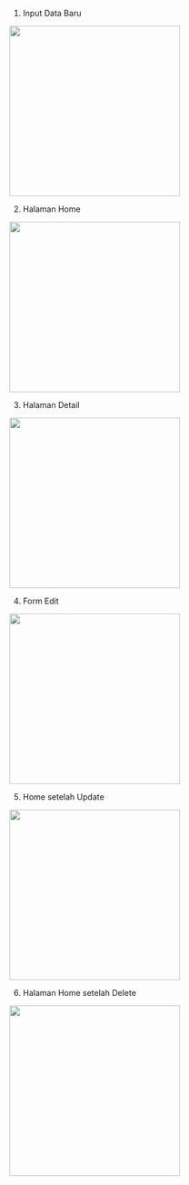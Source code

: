 1. Input Data Baru
<img src="https://github.com/user-attachments/assets/f8661f53-1016-4cf2-a489-5a051f346bd9" width="300">

2. Halaman Home
<img src="https://github.com/user-attachments/assets/9830777e-ca65-4e0c-8e9b-43db528c917d" width="300">

3. Halaman Detail
<img src="https://github.com/user-attachments/assets/5663e613-3d35-40c7-be83-6ac6529e14af" width="300">

4. Form Edit
<img src="https://github.com/user-attachments/assets/dce17731-27e7-4ce2-a8af-480a5a4c009d" width="300">

5. Home setelah Update
<img src="https://github.com/user-attachments/assets/e6f5e7a7-941a-45b4-9068-0343c7201a1f" width="300">

6. Halaman Home setelah Delete
<img src="https://github.com/user-attachments/assets/4d032345-8f22-4215-9954-c74e1f74f841" width="300">
